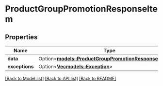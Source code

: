 # ProductGroupPromotionResponseItem

## Properties

Name | Type | Description | Notes
------------ | ------------- | ------------- | -------------
**data** | Option<[**models::ProductGroupPromotionResponseElement**](ProductGroupPromotionResponseElement.md)> |  | [optional]
**exceptions** | Option<[**Vec<models::Exception>**](Exception.md)> |  | [optional]

[[Back to Model list]](../README.md#documentation-for-models) [[Back to API list]](../README.md#documentation-for-api-endpoints) [[Back to README]](../README.md)


